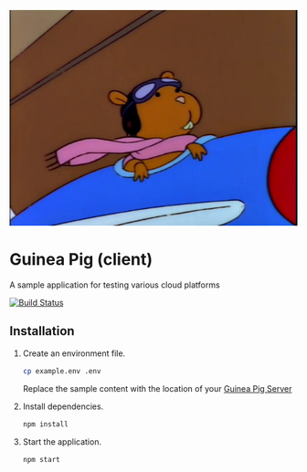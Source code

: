 <p align="center">
  <img src="./guinea-pig.jpg" alt="Technically it's supposed to be a hamster sitting in a little airplane. From The Simpsons episode 'Duffless'" />
</p>

# Guinea Pig (client)

A sample application for testing various cloud platforms

[![Build Status](https://travis-ci.com/thebinarypenguin/guinea-pig-client.svg?branch=master)](https://travis-ci.com/thebinarypenguin/guinea-pig-client)

## Installation

 1. Create an environment file.

    ```sh
    cp example.env .env
    ```
    Replace the sample content with the location of your [Guinea Pig Server](https://github.com/thebinarypenguin/guinea-pig-server)

 2. Install dependencies.

    ```sh
    npm install
    ```

 3. Start the application.

    ```sh
    npm start
    ```
